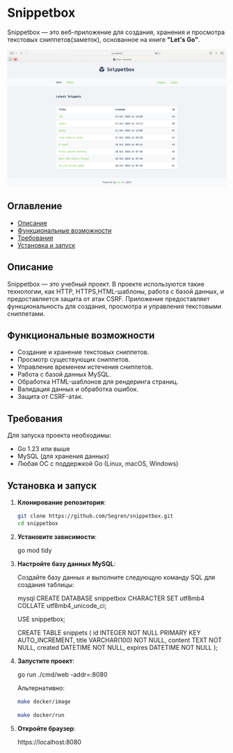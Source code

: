 # Snippetbox

Snippetbox — это веб-приложение для создания, хранения и просмотра текстовых сниппетов(заметок), основанное на книге **"Let's Go"**.

![Главная страница Snippetbox](./images/image.png)

## Оглавление
- [Описание](#описание)
- [Функциональные возможности](#функциональные-возможности)
- [Требования](#требования)
- [Установка и запуск](#установка-и-запуск)

## Описание

Snippetbox — это учебный проект. В проекте используются такие технологии, как HTTP, HTTPS,HTML-шаблоны, работа с базой данных, и предоставляется защита от атак CSRF. Приложение предоставляет функциональность для создания, просмотра и управления текстовыми сниппетами.

## Функциональные возможности

- Создание и хранение текстовых сниппетов.
- Просмотр существующих сниппетов.
- Управление временем истечения сниппетов.
- Работа с базой данных MySQL.
- Обработка HTML-шаблонов для рендеринга страниц.
- Валидация данных и обработка ошибок.
- Защита от CSRF-атак.

## Требования

Для запуска проекта необходимы:

- Go 1.23 или выше
- MySQL (для хранения данных)
- Любая ОС с поддержкой Go (Linux, macOS, Windows)

## Установка и запуск

1. **Клонирование репозитория**:

   ```bash
   git clone https://github.com/Segren/snippetbox.git
   cd snippetbox

2.	**Установите зависимости**:

    go mod tidy

3. **Настройте базу данных MySQL**:

    Создайте базу данных и выполните следующую команду SQL для создания таблицы:

    mysql
    CREATE DATABASE snippetbox CHARACTER SET utf8mb4 COLLATE utf8mb4_unicode_ci;

    USE snippetbox;

    CREATE TABLE snippets (
        id INTEGER NOT NULL PRIMARY KEY AUTO_INCREMENT,
        title VARCHAR(100) NOT NULL,
        content TEXT NOT NULL,
        created DATETIME NOT NULL,
        expires DATETIME NOT NULL
    );

4.	**Запустите проект**:

    go run ./cmd/web -addr=:8080

    Альтернативно:

    ```bash
    make docker/image
    ```
    ```bash
    make docker/run
    ```

5. **Откройте браузер**:

    https://localhost:8080